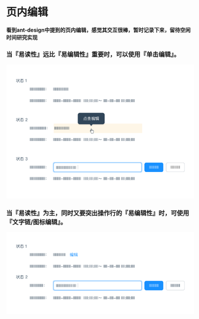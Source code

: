 # 页内编辑

**看到ant-design中提到的页内编辑，感觉其交互很棒，暂时记录下来，留待空闲时间研究实现**

### 当『易读性』远比『易编辑性』重要时，可以使用『单击编辑』。

<img src="../images/ant-design-pic-1.png" alt="页内编辑">


### 当『易读性』为主，同时又要突出操作行的『易编辑性』时，可使用『文字链/图标编辑』。

<img src="../images/ant-design-pic-2.png" alt="页内编辑">